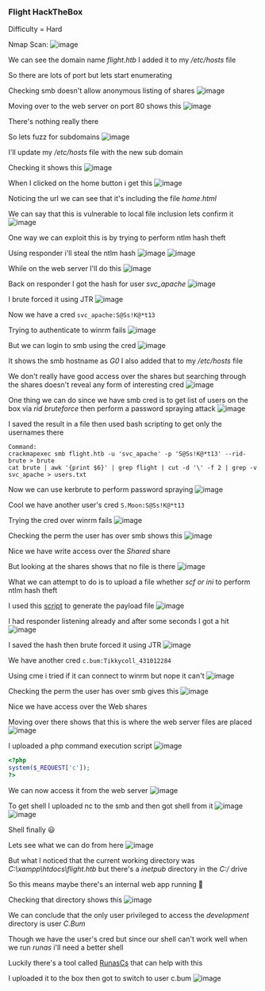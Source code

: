 <h3> Flight HackTheBox </h3>

Difficulty = Hard

Nmap Scan:
![image](https://github.com/h4ckyou/h4ckyou.github.io/assets/127159644/c012e655-7e5c-4c31-8bf3-d31ab3d068d6)

We can see the domain name *flight.htb* I added it to my */etc/hosts* file

So there are lots of port but lets start enumerating

Checking smb doesn't allow anonymous listing of shares
![image](https://github.com/h4ckyou/h4ckyou.github.io/assets/127159644/9296cc02-c57a-4eda-9c4a-b4541a8bd824)

Moving over to the web server on port 80 shows this
![image](https://github.com/h4ckyou/h4ckyou.github.io/assets/127159644/432b7a5c-8c37-426f-bb93-f8540d78ca8f)

There's nothing really there

So lets fuzz for subdomains
![image](https://github.com/h4ckyou/h4ckyou.github.io/assets/127159644/129097e3-8909-4f06-90f0-5e255ca79ee2)

I'll update my */etc/hosts* file with the new sub domain

Checking it shows this
![image](https://github.com/h4ckyou/h4ckyou.github.io/assets/127159644/73ecbdbf-a6f4-4915-bb3d-6d665b840d05)

When I clicked on the home button i get this
![image](https://github.com/h4ckyou/h4ckyou.github.io/assets/127159644/c2c901e0-2e9f-4b5b-84ed-e551893e52db)

Noticing the url we can see that it's including the file *home.html*

We can say that this is vulnerable to local file inclusion lets confirm it 
![image](https://github.com/h4ckyou/h4ckyou.github.io/assets/127159644/1c0a9997-6e39-48e1-be14-a0bfa3c115f0)

One way we can exploit this is by trying to perform ntlm hash theft 

Using responder i'll steal the ntlm hash
![image](https://github.com/h4ckyou/h4ckyou.github.io/assets/127159644/6c41a537-551f-4fe6-aaa5-c3c21bcec541)
![image](https://github.com/h4ckyou/h4ckyou.github.io/assets/127159644/a55adb5c-80f3-49a1-b3fa-854601f3a899)

While on the web server I'll do this
![image](https://github.com/h4ckyou/h4ckyou.github.io/assets/127159644/890cf68a-99be-4947-843f-862fa322773f)

Back on responder I got the hash for user *svc_apache*
![image](https://github.com/h4ckyou/h4ckyou.github.io/assets/127159644/b99248b3-00e9-4a8a-bb67-67b1977a0eed)

I brute forced it using JTR 
![image](https://github.com/h4ckyou/h4ckyou.github.io/assets/127159644/e2308968-3279-4b93-9a4b-06737a3e685c)

Now we have a cred `svc_apache:S@Ss!K@*t13`

Trying to authenticate to winrm fails 
![image](https://github.com/h4ckyou/h4ckyou.github.io/assets/127159644/fb1d2dd8-52b8-4dd4-bcfd-baec906a7ccf)

But we can login to smb using the cred
![image](https://github.com/h4ckyou/h4ckyou.github.io/assets/127159644/84057eae-b3fb-44be-9d06-8a0d697a16a2)

It shows the smb hostname as *G0* I also added that to my */etc/hosts* file

We don't really have good access over the shares but searching through the shares doesn't reveal any form of interesting cred
![image](https://github.com/h4ckyou/h4ckyou.github.io/assets/127159644/621c1544-ee11-48a7-b5de-dc8a67d859a2)

One thing we can do since we have smb cred is to get list of users on the box via *rid bruteforce* then perform a password spraying attack
![image](https://github.com/h4ckyou/h4ckyou.github.io/assets/127159644/880fe446-2b07-4ce0-96c6-2c1a546ff94c)

I saved the result in a file then used bash scripting to get only the usernames there

```
Command:
crackmapexec smb flight.htb -u 'svc_apache' -p 'S@Ss!K@*t13' --rid-brute > brute
cat brute | awk '{print $6}' | grep flight | cut -d '\' -f 2 | grep -v svc_apache > users.txt
```

Now we can use kerbrute to perform password spraying
![image](https://github.com/h4ckyou/h4ckyou.github.io/assets/127159644/7fd70294-7f1d-40b9-b985-566b6af6c2ee)

Cool we have another user's cred `S.Moon:S@Ss!K@*t13`

Trying the cred over winrm fails
![image](https://github.com/h4ckyou/h4ckyou.github.io/assets/127159644/3f04279a-329d-47f2-bcc7-582c7db18ca5)

Checking the perm the user has over smb shows this
![image](https://github.com/h4ckyou/h4ckyou.github.io/assets/127159644/0ed3fd86-c81d-4894-9784-0fec6423c2da)

Nice we have write access over the *Shared* share

But looking at the shares shows that no file is there
![image](https://github.com/h4ckyou/h4ckyou.github.io/assets/127159644/4a9603fb-74f0-4cdb-a5c7-92f2dd367962)

What we can attempt to do is to upload a file whether *scf or ini* to perform ntlm hash theft

I used this [script](https://github.com/Greenwolf/ntlm_theft) to generate the payload file
![image](https://github.com/h4ckyou/h4ckyou.github.io/assets/127159644/8a57713e-6f1c-49bf-a382-8346f2484a40)

I had responder listening already and after some seconds I got a hit
![image](https://github.com/h4ckyou/h4ckyou.github.io/assets/127159644/42013ca3-f4be-40bb-b359-ad4e83458707)

I saved the hash then brute forced it using JTR
![image](https://github.com/h4ckyou/h4ckyou.github.io/assets/127159644/ca94464f-f23c-429c-af71-aeced185015b)

We have another cred `c.bum:Tikkycoll_431012284`

Using cme i tried if it can connect to winrm but nope it can't
![image](https://github.com/h4ckyou/h4ckyou.github.io/assets/127159644/94ffe11c-cfbb-451b-bc1f-c66668f2e6dc)

Checking the perm the user has over smb gives this
![image](https://github.com/h4ckyou/h4ckyou.github.io/assets/127159644/0ca48bf4-77e5-4b2d-86f9-f7e9958669aa)

Nice we have access over the Web shares

Moving over there shows that this is where the web server files are placed
![image](https://github.com/h4ckyou/h4ckyou.github.io/assets/127159644/cb232b32-9340-4f12-9123-4d02b8529734)

I uploaded a php command execution script
![image](https://github.com/h4ckyou/h4ckyou.github.io/assets/127159644/46402f2e-bcaa-4bfa-b926-2e15e4e06761)

```php
<?php
system($_REQUEST['c']);
?>
```

We can now access it from the web server
![image](https://github.com/h4ckyou/h4ckyou.github.io/assets/127159644/4fd99908-e66d-4600-b3f3-422b388dcb10)

To get shell I uploaded nc to the smb and then got shell from it
![image](https://github.com/h4ckyou/h4ckyou.github.io/assets/127159644/2ef35092-24bd-436a-b199-ff7cee2e16e4)
![image](https://github.com/h4ckyou/h4ckyou.github.io/assets/127159644/bb20f60e-0d5b-48cb-a37a-c32b730d5bda)

Shell finally 😃

Lets see what we can do from here
![image](https://github.com/h4ckyou/h4ckyou.github.io/assets/127159644/2f8b794a-bc58-4a65-a269-008fc0a972ae)

But what I noticed that the current working directory was *C:\xampp\htdocs\flight.htb* but there's a *inetpub* directory in the *C:/* drive

So this means maybe there's an internal web app running 🤔

Checking that directory shows this
![image](https://github.com/h4ckyou/h4ckyou.github.io/assets/127159644/48468b00-b9e9-4585-9056-f48c78e392cf)

We can conclude that the only user privileged to access the *development* directory is user *C.Bum*

Though we have the user's cred but since our shell can't work well when we run *runas* i'll need a better shell

Luckily there's a tool called [RunasCs](https://github.com/antonioCoco/RunasCs) that can help with this

I uploaded it to the box then got to switch to user c.bum
![image](https://github.com/h4ckyou/h4ckyou.github.io/assets/127159644/6004085a-1293-48fd-98f3-918d862fb696)

